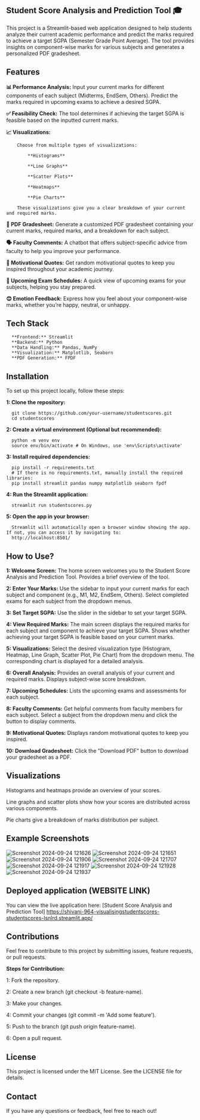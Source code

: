 ## Student Score Analysis and Prediction Tool 🎓

This project is a Streamlit-based web application designed to help students analyze their current academic performance and predict the marks required to achieve a target SGPA (Semester Grade Point Average). The tool provides insights on component-wise marks for various subjects and generates a personalized PDF gradesheet.

## Features

**📊 Performance Analysis:**
        Input your current marks for different components of each subject (Midterms, EndSem, Others).
        Predict the marks required in upcoming exams to achieve a desired SGPA.
        
**✅ Feasibility Check:**
        The tool determines if achieving the target SGPA is feasible based on the inputted current marks.
        
**📈 Visualizations:**

        Choose from multiple types of visualizations:

            **Histograms**
            
            **Line Graphs**
            
            **Scatter Plots**
            
            **Heatmaps**
            
            **Pie Charts**
            
        These visualizations give you a clear breakdown of your current and required marks.

**📝 PDF Gradesheet:**
        Generate a customized PDF gradesheet containing your current marks, required marks, and a breakdown for each subject.
        
**🗣 Faculty Comments:**
        A chatbot that offers subject-specific advice from faculty to help you improve your performance.

**💪 Motivational Quotes:**
       Get random motivational quotes to keep you inspired throughout your academic journey.

**📅 Upcoming Exam Schedules:**
       A quick view of upcoming exams for your subjects, helping you stay prepared.

**😊 Emotion Feedback:**
       Express how you feel about your component-wise marks, whether you’re happy, neutral, or unhappy.

## Tech Stack
      **Frontend:** Streamlit
      **Backend:** Python
      **Data Handling:** Pandas, NumPy
      **Visualization:** Matplotlib, Seaborn
      **PDF Generation:** FPDF

## Installation

To set up this project locally, follow these steps:

**1: Clone the repository:** 

      git clone https://github.com/your-username/studentscores.git
      cd studentscores
      
 **2: Create a virtual environment (Optional but recommended):**
 
      python -m venv env
      source env/bin/activate # On Windows, use 'env\Scripts\activate'
      
**3: Install required dependencies:**

      pip install -r requirements.txt
      # If there is no requirements.txt, manually install the required libraries: 
      pip install streamlit pandas numpy matplotlib seaborn fpdf
      
**4: Run the Streamlit application:**

      streamlit run studentscores.py
      
**5: Open the app in your browser:** 

      Streamlit will automatically open a browser window showing the app. If not, you can access it by navigating to:
      http://localhost:8501/
      
## How to Use?

**1: Welcome Screen:** The home screen welcomes you to the Student Score Analysis and Prediction Tool. Provides a brief overview of the tool.

**2: Enter Your Marks:** Use the sidebar to input your current marks for each subject and component (e.g., M1, M2, EndSem, Others). Select completed exams for each subject from the dropdown menus.

**3: Set Target SGPA:** Use the slider in the sidebar to set your target SGPA.

**4: View Required Marks:** The main screen displays the required marks for each subject and component to achieve your target SGPA. Shows whether achieving your target SGPA is feasible based on your current marks.

**5: Visualizations:** Select the desired visualization type (Histogram, Heatmap, Line Graph, Scatter Plot, Pie Chart) from the dropdown menu. The corresponding chart is displayed for a detailed analysis.

**6: Overall Analysis:** Provides an overall analysis of your current and required marks. Displays subject-wise score breakdown.

**7: Upcoming Schedules:** Lists the upcoming exams and assessments for each subject.

**8: Faculty Comments:** Get helpful comments from faculty members for each subject. Select a subject from the dropdown menu and click the button to display comments.

**9: Motivational Quotes:** Displays random motivational quotes to keep you inspired.

**10: Download Gradesheet:** Click the "Download PDF" button to download your gradesheet as a PDF.

## Visualizations

Histograms and heatmaps provide an overview of your scores.

Line graphs and scatter plots show how your scores are distributed across various components.

Pie charts give a breakdown of marks distribution per subject.

## Example Screenshots
![Screenshot 2024-09-24 121626](https://github.com/user-attachments/assets/60d175df-efda-4939-982f-a527ed8922cf)
![Screenshot 2024-09-24 121651](https://github.com/user-attachments/assets/4e20d34b-e7a7-46c8-a4eb-56fa057a8594)
![Screenshot 2024-09-24 121906](https://github.com/user-attachments/assets/e5f94258-68ec-43ee-b235-ea1733ec98c0)
![Screenshot 2024-09-24 121707](https://github.com/user-attachments/assets/9d4b0b4e-da99-43dd-8d66-543dcd96fcae)
![Screenshot 2024-09-24 121917](https://github.com/user-attachments/assets/8f248004-45f5-4341-857e-843c1277a379)
![Screenshot 2024-09-24 121928](https://github.com/user-attachments/assets/28712b66-7bfa-4dde-a2a7-845773a8621e)
![Screenshot 2024-09-24 121937](https://github.com/user-attachments/assets/e7b3202c-ccee-4c5d-8c80-6fb8f0ba3b65)

## Deployed application (WEBSITE LINK)

You can view the live application here: [Student Score Analysis and Prediction Tool] https://shivani-964-visualisingstudentscores-studentscores-lsnlrd.streamlit.app/

## Contributions

Feel free to contribute to this project by submitting issues, feature requests, or pull requests.

**Steps for Contribution:**

1: Fork the repository.

2: Create a new branch (git checkout -b feature-name).

3: Make your changes.

4: Commit your changes (git commit -m 'Add some feature').

5: Push to the branch (git push origin feature-name).

6: Open a pull request.

## License

This project is licensed under the MIT License. See the LICENSE file for details.

## Contact
If you have any questions or feedback, feel free to reach out!
